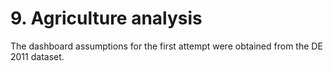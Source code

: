 # 9. Agriculture analysis

The dashboard assumptions for the first attempt were obtained from the DE 2011 dataset.